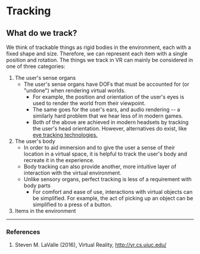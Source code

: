 # Tracking

## What do we track?

We think of trackable things as rigid bodies in the environment, each with a fixed shape and size. Therefore, we can represent each item with a single position and rotation. The things we track in VR can mainly be considered in one of three categories:
1. The user's sense organs
	- The user's sense organs have DOFs that must be accounted for (or "undone") when rendering virtual worlds.
		- For example, the position and orientation of the user's eyes is used to render the world from their viewpoint.
		- The same goes for the user's ears, and audio rendering -- a similarly hard problem that we hear less of in modern games.
		- Both of the above are achieved in modern headsets by tracking the user's head orientation. However, alternatives do exist, like [eye tracking technologies.](https://en.wikipedia.org/wiki/Eye_tracking)
2. The user's body
	- In order to aid immersion and to give the user a sense of their location in a virtual space, it is helpful to track the user's body and recreate it in the experience.
	- Body tracking can also provide another, more intuitive layer of interaction with the virtual environment.
	- Unlike sensory organs, perfect tracking is less of a requirement with body parts
		- For comfort and ease of use, interactions with virtual objects can be simplified. For example, the act of picking up an object can be simplified to a press of a button.
3. Items in the environment


---
### References
1. Steven M. LaValle (2016), Virtual Reality, http://vr.cs.uiuc.edu/
